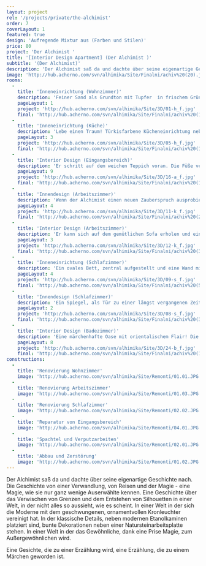 ```yaml
---
layout: project
rel: '/projects/private/the-alchimist' 
order: 7
coverLayout: 1
featured: true
design: 'Aufregende Mixtur aus (Farben und Stilen)'
price: 80
project: 'Der Alchimist '
title: '[Interior Design Apartment] (Der Alchimist )'
subtitle: '(Der Alchimist)'
description: 'Der Alchimist saß da und dachte über seine eigenartige Geschichte nach. Die Geschichte von einer Verwandlung, von Reisen und der  Magie  - eine Magie, wie sie nur ganz wenige Auserwählte  kennen.  Eine Geschichte über das Verwischen von Grenzen und dem Entstehen von  Silhouetten in einer Welt, in der nicht alles so aussieht, wie es scheint.'
image: 'http://hub.acherno.com/svn/alhimika/Site/Finalni/achiv%20(20).jpg'
rooms:
  -
    title: 'Inneneinrichtung (Wohnzimmer)'
    description: 'Feiner Sand als Grundton mit Tupfer  in frischem Grün und kühlem Türkis – wie die einheitliche Farbpalette eines Aquarells.'
    pageLayout: 1
    project: 'http://hub.acherno.com/svn/alhimika/Site/3D/01-h_f.jpg'
    final: 'http://hub.acherno.com/svn/alhimika/Site/Finalni/achiv%20(16).jpg'
  -
    title: 'Inneneinrichtung (Küche)'
    description: 'Lebe einen Traum! Türkisfarbene Kücheneinrichtung neben einem marokkanischen Fliesenmosaik. Weißer Backstein als Hintergrund und eine helle Arbeitsplatte aus Naturstein. Dazu Stühle mit auffälligen Farben. Der Boden in warmem Braun entzückt genauso wie die Möbel in zartem Elfenbein. Ein Hier und Da aus Eklektizismus und Alchemie.'
    pageLayout: 3
    project: 'http://hub.acherno.com/svn/alhimika/Site/3D/05-h_f.jpg'
    final: 'http://hub.acherno.com/svn/alhimika/Site/Finalni/achiv%20(18).jpg'
  -
    title: 'Interior Design (Eingangsbereich)'
    description: 'Er schritt auf dem weichen Teppich voran. Die Füße versinken tief, als ob er über Wüstensand läuft. Links und rechts wird er von den freundlichen Gesichtern der Familienfotos begrüßt.  Ein großer Kleiderschrank beherbergt alles Wichtige und wirkt im Spiegel gegenüber wie eine Fata Morgana.'
    pageLayout: 9
    project: 'http://hub.acherno.com/svn/alhimika/Site/3D/16-a_f.jpg'
    final: 'http://hub.acherno.com/svn/alhimika/Site/Finalni/achiv%20(12).jpg'
  -
    title: 'Innendesign (Arbeitszimmer)'
    description: 'Wenn der Alchimist einen neuen Zauberspruch ausprobiert, braucht er viel Ruhe und volle Konzentration.  Schließlich ist das Zaubern eine Kunst für sich.'
    pageLayout: 4
    project: 'http://hub.acherno.com/svn/alhimika/Site/3D/11-k_f.jpg'
    final: 'http://hub.acherno.com/svn/alhimika/Site/Finalni/achiv%20(2).jpg'
  -
    title: 'Interior Design (Arbeitszimmer)'
    description: 'Er kann sich auf dem gemütlichen Sofa erholen und ein kleines Schläfchen halten oder am Schreibtisch seine nächste Weltreise planen.'
    pageLayout: 3
    project: 'http://hub.acherno.com/svn/alhimika/Site/3D/12-k_f.jpg'
    final: 'http://hub.acherno.com/svn/alhimika/Site/Finalni/achiv%20(3).jpg'
  -
    title: 'Inneneinrichtung (Schlafzimmer)'
    description: 'Ein ovales Bett, zentral aufgestellt und eine Wand mit offenem Mauerwerk. Eine Farbgebung in schlichtem Weiß wird nur durch kleine Dekorationen in Sand und Türkis unterbrochen.'
    pageLayout: 4
    project: 'http://hub.acherno.com/svn/alhimika/Site/3D/09-s_f.jpg'
    final: 'http://hub.acherno.com/svn/alhimika/Site/Finalni/achiv%20(5).jpg'
  -
    title: 'Innendesign (Schlafzimmer)'
    description: 'Ein Spiegel, als Tür zu einer längst vergangenen Zeit, verdeckt von türkisenen Fensterläden im Shabby Look, wirkt surreal und zugleich mystisch.'
    pageLayout: 2
    project: 'http://hub.acherno.com/svn/alhimika/Site/3D/08-s_f.jpg'
    final: 'http://hub.acherno.com/svn/alhimika/Site/Finalni/achiv%20(3b).jpg'
  -
    title: 'Interior Design (Badezimmer)'
    description: 'Eine märchenhafte Oase mit orientalischem Flair! Die kleinen weißen Kieselsteine an der Wand  schimmern wie Tau in der Wüste.  Zarte Rosenblüten verbreiten das  Aroma von Tausendundeiner Nacht!'
    pageLayout: 8
    project: 'http://hub.acherno.com/svn/alhimika/Site/3D/24-b_f.jpg'
    final: 'http://hub.acherno.com/svn/alhimika/Site/Finalni/achiv%20(11b).jpg'
constructions:
  -
    title: 'Renovierung Wohnzimmer'
    image: 'http://hub.acherno.com/svn/alhimika/Site/Remonti/01.01.JPG'
  -
    title: 'Renovierung Arbeitszimmer'
    image: 'http://hub.acherno.com/svn/alhimika/Site/Remonti/01.03.JPG'
  -
    title: 'Renovierung Schlafzimmer'
    image: 'http://hub.acherno.com/svn/alhimika/Site/Remonti/02.02.JPG'
  -
    title: 'Reparatur von Eingangsbereich'
    image: 'http://hub.acherno.com/svn/alhimika/Site/Remonti/04.01.JPG'
  -
    title: 'Spachtel und Verputzarbeiten'
    image: 'http://hub.acherno.com/svn/alhimika/Site/Remonti/02.01.JPG'
  -
    title: 'Abbau und Zerstörung'
    image: 'http://hub.acherno.com/svn/alhimika/Site/Remonti/01.02.JPG'
---
```

Der Alchimist saß da und dachte über seine eigenartige Geschichte nach. Die Geschichte von einer Verwandlung, von Reisen und der  Magie  - eine Magie, wie sie nur ganz wenige Auserwählte  kennen.  Eine Geschichte über das Verwischen von Grenzen und dem Entstehen von  Silhouetten in einer Welt, in der nicht alles so aussieht, wie es scheint. In einer Welt in der sich die Moderne mit dem geschwungenen, ornamentvollen Kronleuchter  vereinigt hat. In der klassische Details, neben modernen Etanolkaminen platziert sind, bunte Dekorationen neben einer Natursteinarbeitsplatte stehen. In einer Welt in der das Gewöhnliche, dank eine Prise Magie,  zum Außergewöhnlichen wird.

Eine Gesichte, die zu einer Erzählung wird, eine Erzählung, die zu einem Märchen geworden ist.
